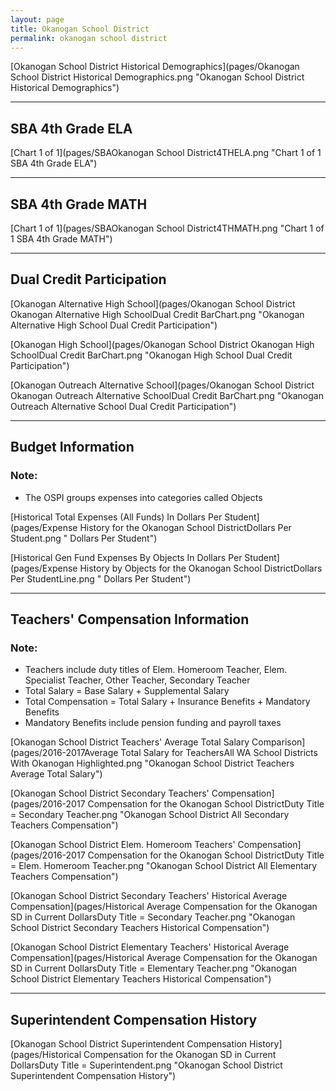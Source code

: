 ```yaml
---
layout: page
title: Okanogan School District
permalink: okanogan school district
---
```



[Okanogan School District Historical Demographics](pages/Okanogan School District Historical Demographics.png "Okanogan School District Historical Demographics")

___

## SBA 4th Grade ELA

[Chart 1 of 1](pages/SBAOkanogan School District4THELA.png "Chart 1 of 1 SBA 4th Grade ELA")


___

## SBA 4th Grade MATH

[Chart 1 of 1](pages/SBAOkanogan School District4THMATH.png "Chart 1 of 1 SBA 4th Grade MATH")


___

## Dual Credit Participation

[Okanogan Alternative High School](pages/Okanogan School District Okanogan Alternative High SchoolDual Credit BarChart.png "Okanogan Alternative High School Dual Credit Participation")

[Okanogan High School](pages/Okanogan School District Okanogan High SchoolDual Credit BarChart.png "Okanogan High School Dual Credit Participation")

[Okanogan Outreach Alternative School](pages/Okanogan School District Okanogan Outreach Alternative SchoolDual Credit BarChart.png "Okanogan Outreach Alternative School Dual Credit Participation")


___

## Budget Information
### Note:
- The OSPI groups expenses into categories called Objects

[Historical Total Expenses (All Funds) In Dollars Per Student](pages/Expense History for the Okanogan School DistrictDollars Per Student.png " Dollars Per Student")

[Historical Gen Fund Expenses By Objects In Dollars Per Student](pages/Expense History by Objects for the Okanogan School DistrictDollars Per StudentLine.png " Dollars Per Student")


___

## Teachers' Compensation Information
### Note:
- Teachers include duty titles of Elem. Homeroom Teacher, Elem. Specialist Teacher, Other Teacher, Secondary Teacher
- Total Salary = Base Salary + Supplemental Salary
- Total Compensation = Total Salary + Insurance Benefits + Mandatory Benefits
- Mandatory Benefits include pension funding and payroll taxes

[Okanogan School District Teachers' Average Total Salary Comparison](pages/2016-2017Average Total Salary for TeachersAll WA School Districts With Okanogan Highlighted.png "Okanogan School District Teachers Average Total Salary")

[Okanogan School District Secondary Teachers' Compensation](pages/2016-2017 Compensation for the Okanogan School DistrictDuty Title = Secondary Teacher.png "Okanogan School District All Secondary Teachers Compensation")

[Okanogan School District Elem. Homeroom Teachers' Compensation](pages/2016-2017 Compensation for the Okanogan School DistrictDuty Title = Elem. Homeroom Teacher.png "Okanogan School District All Elementary Teachers Compensation")

[Okanogan School District Secondary Teachers' Historical Average Compensation](pages/Historical Average Compensation for the Okanogan SD in Current DollarsDuty Title = Secondary Teacher.png "Okanogan School District Secondary Teachers Historical Compensation")

[Okanogan School District Elementary Teachers' Historical Average Compensation](pages/Historical Average Compensation for the Okanogan SD in Current DollarsDuty Title = Elementary Teacher.png "Okanogan School District Elementary Teachers Historical Compensation")


___

## Superintendent Compensation History

[Okanogan School District Superintendent Compensation History](pages/Historical Compensation for the Okanogan SD in Current DollarsDuty Title = Superintendent.png "Okanogan School District Superintendent Compensation History")


